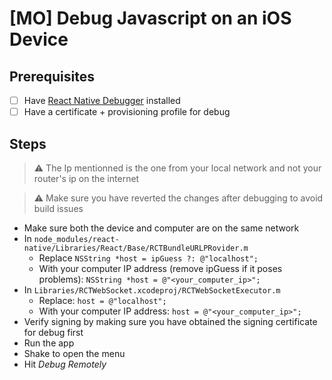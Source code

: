 # [MO] Debug Javascript on an iOS Device

## Prerequisites
- [ ] Have [React Native Debugger](https://github.com/jhen0409/react-native-debugger) installed
- [ ] Have a certificate + provisioning profile for debug

## Steps

> :warning: The Ip mentionned is the one from your local network and not your router's ip on the internet

> :warning: Make sure you have reverted the changes after debugging to avoid build issues

- Make sure both the device and computer are on the same network
- In `node_modules/react-native/Libraries/React/Base/RCTBundleURLPRovider.m`
  - Replace `NSString *host = ipGuess ?: @"localhost";`
  - With your computer IP address (remove ipGuess if it poses problems): `NSString *host = @"<your_computer_ip>";`
- In `Libraries/RCTWebSocket.xcodeproj/RCTWebSocketExecutor.m`
  - Replace: `host = @"localhost";`
  - With your computer IP address: `host = @"<your_computer_ip>";`
- Verify signing by making sure you have obtained the signing certificate for debug first
- Run the app
- Shake to open the menu
- Hit *Debug Remotely*
